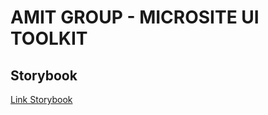 # AMIT GROUP - MICROSITE UI TOOLKIT

## Storybook  

[Link Storybook](https://microsite.ui.demo-amit.com)